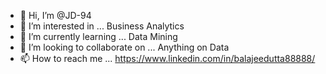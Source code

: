 - 👋 Hi, I’m @JD-94
- 👀 I’m interested in ... Business Analytics
- 🌱 I’m currently learning ... Data Mining
- 💞️ I’m looking to collaborate on ... Anything on Data
- 📫 How to reach me ... https://www.linkedin.com/in/balajeedutta88888/

<!---
JD-94/JD-94 is a ✨ special ✨ repository because its `README.md` (this file) appears on your GitHub profile.
You can click the Preview link to take a look at your changes.
--->
